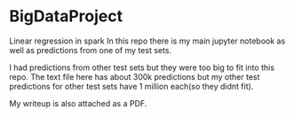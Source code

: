 # BigDataProject
Linear regression in spark 
In this repo there is my main jupyter notebook as well as predictions from one of my test sets. 

I had predictions from other test sets but they were too big to fit into this repo. The text file here has about 300k predictions but my other test predictions for other test sets have 1 million each(so they didnt fit).

My writeup is also attached as a PDF.
